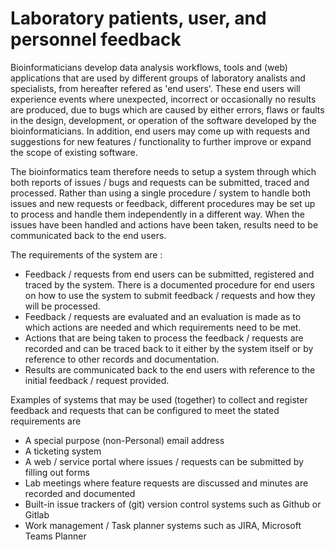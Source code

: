 # Laboratory patients, user, and personnel feedback

Bioinformaticians develop data analysis workflows, tools and (web) applications that are used by different groups of laboratory analists and specialists, from hereafter refered as 'end users'. These end users will experience events where unexpected, incorrect or occasionally no results are produced, due to bugs which are caused by either errors, flaws or faults in the design, development, or operation of the software developed by the bioinformaticians. In addition, end users may come up with requests and suggestions for new features / functionality to further improve or expand the scope of existing software. 

The bioinformatics team therefore needs to setup a system through which both reports of issues / bugs and requests can be submitted, traced and processed. Rather than using a single procedure / system to handle both issues and new requests or feedback, different procedures may be set up to process and handle them independently in a different way. When the issues have been handled and actions have been taken, results need to be communicated back to the end users. 

The requirements of the system are :

-   Feedback / requests from end users can be submitted, registered and traced by the system. There is a documented procedure for end users on how to use the system to submit feedback / requests and how they will be processed. 
-   Feedback / requests are evaluated and an evaluation is made as to which actions are needed and which requirements need to be met.  
-   Actions that are being taken to process the feedback / requests are recorded and can be traced back to it either by the system itself or by reference to other records and documentation. 
-   Results are communicated back to the end users with reference to the initial feedback / request provided. 

Examples of systems that may be used (together) to collect and register feedback and requests that can be configured to meet the stated requirements are

- A special purpose (non-Personal) email address 
- A ticketing system 
- A web / service portal where issues / requests can be submitted by filling out forms
- Lab meetings where feature requests are discussed and minutes are recorded and documented
- Built-in issue trackers of (git) version control systems such as Github or Gitlab
- Work management / Task planner systems such as JIRA, Microsoft Teams Planner
